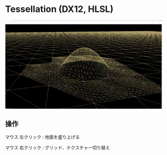 # Tessellation (DX12, HLSL)

![img](Screenshots/image001.jpg)

## 操作

マウス 左クリック : 地面を盛り上げる  
  
マウス 右クリック : グリッド、テクスチャー切り替え

